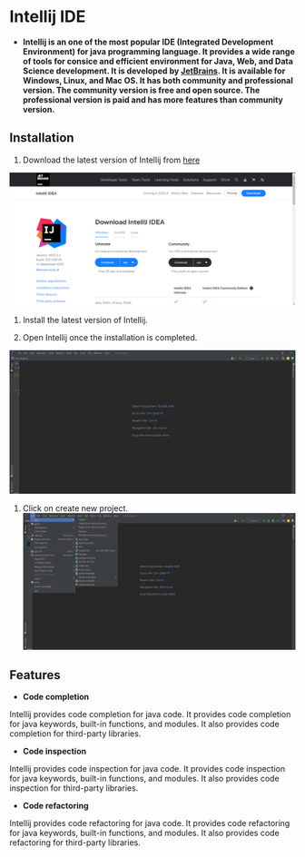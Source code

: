 # Intellij IDE

- **Intellij is an one of the most popular IDE (Integrated Development Environment) for java programming language. It provides a wide range of tools for consice and efficient environment for Java, Web, and Data Science development. It is developed by [JetBrains](https://www.jetbrains.com/). It is available for Windows, Linux, and Mac OS. It has both community and professional version. The community version is free and open source. The professional version is paid and has more features than community version.**


## Installation

1. Download the latest version of Intellij from [here](https://www.jetbrains.com/idea/download/#section=windows)

![Download page of Intellij](https://github.com/AnkurRajneta/Documentation-for-ide-s/blob/main/images/intellij/download_page.png)

1. Install the latest version of Intellij.

2. Open Intellij once the installation is completed.

![Intellij welcome page](https://github.com/AnkurRajneta/Documentation-for-ide-s/blob/main/images/intellij/front_page.png)


1. Click on create new project.
![Create new project](https://github.com/AnkurRajneta/Documentation-for-ide-s/blob/ebeab438cbcb724d495aa9c88a3005fcd26ab9bc/images/intellij/file_new.png)

## Features

- **Code completion**

Intellij provides code completion for java code. It provides code completion for java keywords, built-in functions, and modules. It also provides code completion for third-party libraries.

- **Code inspection**
    
Intellij provides code inspection for java code. It provides code inspection for java keywords, built-in functions, and modules. It also provides code inspection for third-party libraries.

- **Code refactoring**
     
Intellij provides code refactoring for java code. It provides code refactoring for java keywords, built-in functions, and modules. It also provides code refactoring for third-party libraries.


